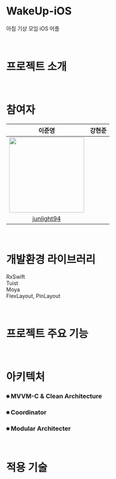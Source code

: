 # WakeUp-iOS
아침 기상 모임 iOS 어플

<br/>

# 프로젝트 소개

<br/>

# 참여자

|이준영|강현준|
|:-:|:-:|
|<img src="https://github.com/junlight94/WakeUp-iOS/assets/52552781/aebccfa2-47c7-4c9f-9cac-4ba8ca4fa65c" width="200">|
|[junlight94](https://github.com/junlight94)|

<br/>

# 개발환경 라이브러리
RxSwift<br/>
Tuist<br/>
Moya<br/>
FlexLayout, PinLayout

<br/>

# 프로젝트 주요 기능

<br/>

# 아키텍처
### ⏺ MVVM-C & Clean Architecture

### ⏺ Coordinator

### ⏺ Modular Architecter

<br/>

# 적용 기술

<br/>

